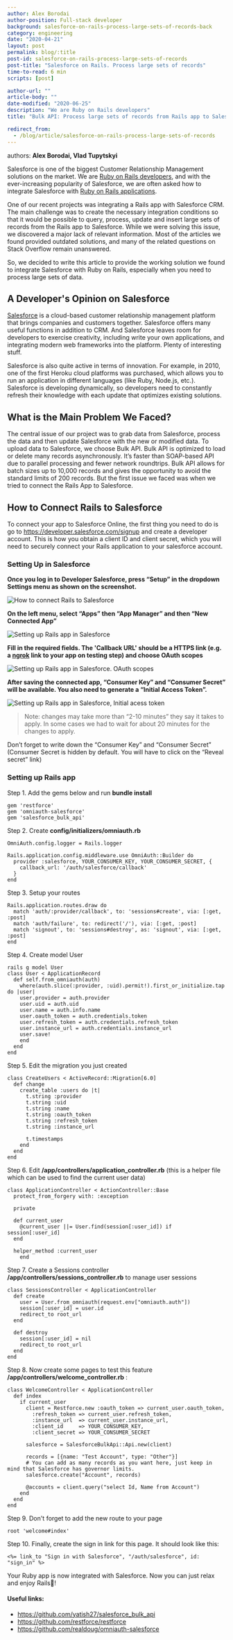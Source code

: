```yaml
---
author: Alex Borodai
author-position: Full-stack developer
background: salesforce-on-rails-process-large-sets-of-records-back
category: engineering
date: "2020-04-21"
layout: post
permalink: blog/:title
post-id: salesforce-on-rails-process-large-sets-of-records
post-title: "Salesforce on Rails. Process large sets of records"
time-to-read: 6 min
scripts: [post]

author-url: ""
article-body: ""
date-modified: "2020-06-25"
description: "We are Ruby on Rails developers"
title: "Bulk API: Process large sets of records from Rails app to Salesforce"

redirect_from:
  - /blog/article/salesforce-on-rails-process-large-sets-of-records
---
```


authors: **Alex Borodai, Vlad Tupytskyi**

Salesforce is one of the biggest Customer Relationship Management solutions on the market. We are [Ruby on Rails developers](/about/team), and with the ever-increasing popularity of Salesforce, we are often asked how to integrate Salesforce with [Ruby on Rails applications](/about).

One of our recent projects was integrating a Rails app with Salesforce CRM. The main challenge was to create the necessary integration conditions so that it would be possible to query, process, update and insert large sets of records from the Rails app to Salesforce. While we were solving this issue, we discovered a major lack of relevant information. Most of the articles we found provided outdated solutions, and many of the related questions on Stack Overflow remain unanswered.

So, we decided to write this article to provide the working solution we found to integrate Salesforce with Ruby on Rails, especially when you need to process large sets of data.

## A Developer's Opinion on Salesforce

[Salesforce](https://www.salesforce.com) is a cloud-based customer relationship management platform that brings companies and customers together. Salesforce offers many useful functions in addition to CRM. And Salesforce leaves room for developers to exercise creativity, including write your own applications, and integrating modern web frameworks into the platform. Plenty of interesting stuff.

Salesforce is also quite active in terms of innovation. For example, in 2010, one of the first Heroku cloud platforms was purchased, which allows you to run an application in different languages (like Ruby, Node.js, etc.). Salesforce is developing dynamically, so developers need to constantly refresh their knowledge with each update that optimizes existing solutions.

## What is the Main Problem We Faced?

The central issue of our project was to grab data from Salesforce, process the data and then update Salesforce with the new or modified data. To upload data to Salesforce, we choose Bulk API. Bulk API is optimized to load or delete many records asynchronously. It’s faster than SOAP-based API due to parallel processing and fewer network roundtrips. Bulk API allows for batch sizes up to 10,000 records and gives the opportunity to avoid the standard limits of 200 records. But the first issue we faced was when we tried to connect the Rails App to Salesforce.

## How to Connect Rails to Salesforce

To connect your app to Salesforce Online, the first thing you need to do is go to https://developer.salesforce.com/signup and create a developer account. This is how you obtain a client ID and client secret, which you will need to securely connect your Rails application to your salesforce account.

### Setting Up in Salesforce

**Once you log in to Developer Salesforce, press “Setup” in the dropdown Settings menu as shown on the screenshot.**

![How to connect Rails to Salesforce](https://i.imgur.com/Wna6rch.png)

**On the left menu, select “Apps” then “App Manager” and then “New Connected App”**

![Setting up Rails app in Salesforce](https://i.imgur.com/buPnEkE.png)

**Fill in the required fields. The 'Callback URL' should be a HTTPS link (e.g. a [ngrok](https://ngrok.com/) link to your app on testing step) and choose OAuth scopes**

![Setting up Rails app in Salesforce. OAuth scopes](https://i.imgur.com/PXpYa8q.png)

**After saving the connected app, “Consumer Key” and “Consumer Secret” will be available. You also need to generate a “Initial Access Token”.**

![Setting up Rails app in Salesforce, Initial acess token](https://i.imgur.com/3VRFFoi.png)

> Note: changes may take more than “2-10 minutes” they say it takes to apply. In some cases we had to wait for about 20 minutes for the changes to apply.

Don’t forget to write down the “Consumer Key” and “Consumer Secret” (Consumer Secret is hidden by default. You will have to click on the “Reveal secret” link)

### Setting up Rails app

Step 1. Add the gems below and run **bundle install**

```rails
gem 'restforce'
gem 'omniauth-salesforce'
gem 'salesforce_bulk_api'
```

Step 2. Create **config/initializers/omniauth.rb**

```rails
OmniAuth.config.logger = Rails.logger

Rails.application.config.middleware.use OmniAuth::Builder do
  provider :salesforce, YOUR_CONSUMER_KEY, YOUR_CONSUMER_SECRET, {
    callback_url: '/auth/salesforce/callback'
  }
end
```

Step 3. Setup your routes

```rails
Rails.application.routes.draw do
  match 'auth/:provider/callback', to: 'sessions#create', via: [:get, :post]
  match 'auth/failure', to: redirect('/'), via: [:get, :post]
  match 'signout', to: 'sessions#destroy', as: 'signout', via: [:get, :post]
end
```

Step 4. Create model User

```rails
rails g model User
class User < ApplicationRecord
  def self.from_omniauth(auth)
    where(auth.slice(:provider, :uid).permit!).first_or_initialize.tap do |user|
    user.provider = auth.provider
    user.uid = auth.uid
    user.name = auth.info.name
    user.oauth_token = auth.credentials.token
    user.refresh_token = auth.credentials.refresh_token
    user.instance_url = auth.credentials.instance_url
    user.save!
    end
  end
end
```

Step 5. Edit the migration you just created

```rails
class CreateUsers < ActiveRecord::Migration[6.0]
  def change
    create_table :users do |t|
      t.string :provider
      t.string :uid
      t.string :name
      t.string :oauth_token
      t.string :refresh_token
      t.string :instance_url

      t.timestamps
    end
  end
end
```

Step 6. Edit **/app/controllers/application_controller.rb** (this is a helper file which can be used to find the current user data)

```rails
class ApplicationController < ActionController::Base
  protect_from_forgery with: :exception

  private

  def current_user
    @current_user ||= User.find(session[:user_id]) if session[:user_id]
  end

  helper_method :current_user
	end
```

Step 7. Create a Sessions controller **/app/controllers/sessions_controller.rb** to manage user sessions

```rails
class SessionsController < ApplicationController
  def create
    user = User.from_omniauth(request.env["omniauth.auth"])
    session[:user_id] = user.id
    redirect_to root_url
  end

  def destroy
    session[:user_id] = nil
    redirect_to root_url
  end
end
```

Step 8. Now create some pages to test this feature **/app/controllers/welcome_controller.rb** :

```rails
class WelcomeController < ApplicationController
  def index
    if current_user
      client = Restforce.new :oauth_token => current_user.oauth_token,
        :refresh_token => current_user.refresh_token,
        :instance_url  => current_user.instance_url,
        :client_id     => YOUR_CONSUMER_KEY,
        :client_secret => YOUR_CONSUMER_SECRET

      salesforce = SalesforceBulkApi::Api.new(client)

      records = [{name: "Test Account", type: "Other"}]
      # You can add as many records as you want here, just keep in mind that Salesforce has governor limits.
      salesforce.create("Account", records)

      @accounts = client.query("select Id, Name from Account")
    end
  end
end
```

Step 9. Don't forget to add the new route to your page

```rails
root 'welcome#index'
```

Step 10. Finally, create the sign in link for this page. It should look like this:

```rails
<%= link_to "Sign in with Salesforce", "/auth/salesforce", id: "sign_in" %>
```

Your Ruby app is now integrated with Salesforce. Now you can just relax and enjoy Rails💎!

#### Useful links:

* https://github.com/yatish27/salesforce_bulk_api
* https://github.com/restforce/restforce
* https://github.com/realdoug/omniauth-salesforce
